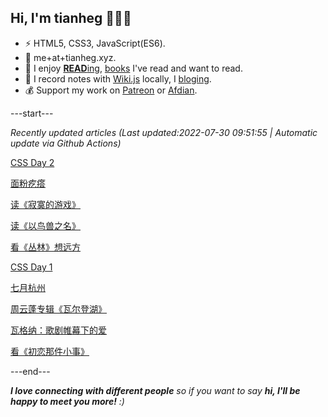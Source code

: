 
<h2>Hi, I'm tianheg 👋👨‍💻</h2>

- ⚡ HTML5, CSS3, JavaScript(ES6).
- 📧 me+at+tianheg.xyz.
- 📖 I enjoy [**READ**ing](https://www.yidajiabei.xyz/tags/reading/), [books](https://www.yidajiabei.xyz/read/) I've read and want to read.
- 📝 I record notes with [Wiki.js](https://js.wiki/) locally, I [bloging](https://www.yidajiabei.xyz).
- 💰 Support my work on [Patreon](https://www.patreon.com/tianheg) or [Afdian](https://afdian.net/@tianheg).

---start---

*Recently updated articles (Last updated:2022-07-30 09:51:55 | Automatic update via Github Actions)*

[CSS Day 2](https://www.yidajiabei.xyz/posts/css-day-2/)

[面粉疙瘩](https://www.yidajiabei.xyz/posts/pimples-of-flour/)

[读《寂寞的游戏》](https://www.yidajiabei.xyz/posts/book-the-lonely-game/)

[读《以鸟兽之名》](https://www.yidajiabei.xyz/posts/book-in-the-name-of-birds-and-beasts/)

[看《丛林》想远方](https://www.yidajiabei.xyz/posts/jungle-2017/)

[CSS Day 1](https://www.yidajiabei.xyz/posts/css-day-1/)

[七月杭州](https://www.yidajiabei.xyz/posts/hangzhou-07/)

[周云蓬专辑《瓦尔登湖》](https://www.yidajiabei.xyz/posts/zhou-yun-peng-walden/)

[瓦格纳：歌剧帷幕下的爱](https://www.yidajiabei.xyz/posts/music-wagner-love-behind-the-curtain-of-opera/)

[看《初恋那件小事》](https://www.yidajiabei.xyz/posts/first-love/)

---end---

<em><b>I love connecting with different people</b> so if you want to say <b>hi, I'll be happy to meet you more!</b> :)</em>
